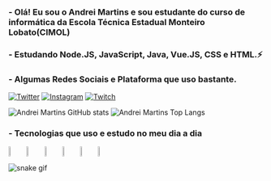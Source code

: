 ### - Olá! Eu sou o Andrei Martins e sou estudante do curso de informática da Escola Técnica Estadual Monteiro Lobato(CIMOL)
### - Estudando Node.JS, JavaScript, Java, Vue.JS, CSS e HTML.⚡

### - Algumas Redes Sociais e Plataforma que uso bastante.
[![Twitter](https://img.shields.io/badge/Twitter-1DA1F2?style=for-the-badge&logo=twitter&logoColor=white)](https://twitter.com/AndreiElia444)
[![Instagram](https://img.shields.io/badge/Instagram-E4405F?style=for-the-badge&logo=instagram&logoColor=white)](https://instagram.com/andrei_coelho_?igshid=MzNlNGNkZWQ4Mg==)
[![Twitch](https://img.shields.io/badge/Twitch-9146FF?style=for-the-badge&logo=twitch&logoColor=white)](https://www.twitch.tv/andrei_emc)

![Andrei Martins GitHub stats](https://github-readme-stats.vercel.app/api?username=AndreiMartinsCoelho&show_icons=true&theme=radical&layout=demo)
![Andrei Martins Top Langs](https://github-readme-stats.vercel.app/api/top-langs/?username=AndreiMartinsCoelho&layout=compact&show_icons=true&theme=radical)

### - Tecnologias que uso e estudo no meu dia a dia
<div style="display:flex">
    <img align="center" width="7%" src="https://cdn.jsdelivr.net/gh/devicons/devicon/icons/css3/css3-original.svg" />    
    <img align="center" width="7%" src="https://cdn.jsdelivr.net/gh/devicons/devicon/icons/html5/html5-original.svg" />   
    <img align="center" width="7%" src="https://cdn.jsdelivr.net/gh/devicons/devicon/icons/javascript/javascript-original.svg" />    
    <img align="center" width="7%" src="https://cdn.jsdelivr.net/gh/devicons/devicon/icons/java/java-original.svg" />   
    <img align="center" width="7%" src="https://cdn.jsdelivr.net/gh/devicons/devicon/icons/nodejs/nodejs-original.svg" />
    <img align="center" width="7%" src="https://cdn.jsdelivr.net/gh/devicons/devicon/icons/vuejs/vuejs-original.svg" />
</div>

![snake gif](https://github.com/vinikrummenauer/vinikrummenauer/blob/output/github-contribution-grid-snake.svg)
